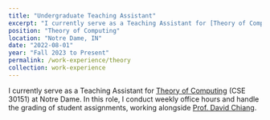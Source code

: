 ```yaml
---
title: "Undergraduate Teaching Assistant"
excerpt: "I currently serve as a Teaching Assistant for [Theory of Computing](https://www3.nd.edu/~dchiang/teaching/theory/2024/) (CSE 30151) at Notre Dame. In this role, I conduct weekly office hours and handle the grading of student assignments, working alongside [Prof. David Chiang](https://www3.nd.edu/~dchiang/)."
position: "Theory of Computing"
location: "Notre Dame, IN"
date: "2022-08-01"
year: "Fall 2023 to Present"
permalink: /work-experience/theory
collection: work-experience
---
```


I currently serve as a Teaching Assistant for [Theory of Computing](https://www3.nd.edu/~dchiang/teaching/theory/2024/) (CSE 30151) at Notre Dame. In this role, I conduct weekly office hours and handle the grading of student assignments, working alongside [Prof. David Chiang](https://www3.nd.edu/~dchiang/).